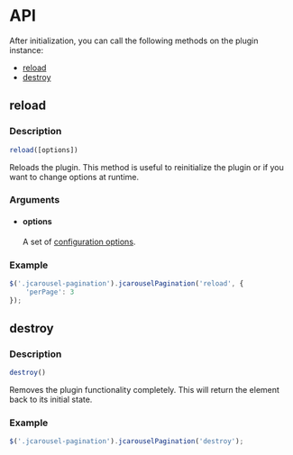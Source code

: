 API
===

After initialization, you can call the following methods on the plugin
instance:

* [reload](#reload)
* [destroy](#destroy)


reload
------

### Description

```javascript
reload([options])
```

Reloads the plugin. This method is useful to reinitialize the plugin or if you
want to change options at runtime.

### Arguments

  * #### options

    A set of [configuration options](configuration.md).

### Example

```javascript
$('.jcarousel-pagination').jcarouselPagination('reload', {
    'perPage': 3
});
```

destroy
------

### Description

```javascript
destroy()
```

Removes the plugin functionality completely. This will return the element back
to its initial state.

### Example

```javascript
$('.jcarousel-pagination').jcarouselPagination('destroy');
```
